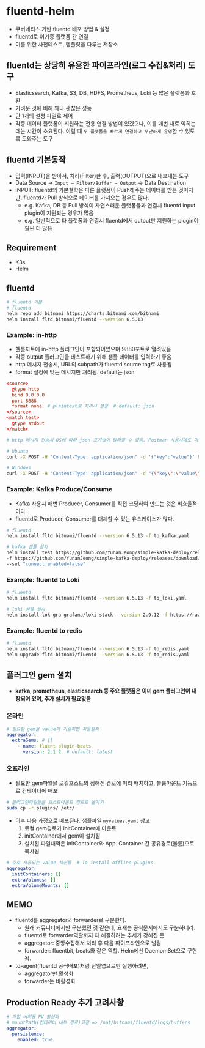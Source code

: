 # fluentd-helm

- 쿠버네티스 기반 fluentd 배포 방법 & 설정
- fluentd로 이기종 플랫폼 간 연결
- 이를 위한 사전테스트, 템플릿을 다루는 저장소

## fluentd는 상당히 유용한 파이프라인(로그 수집&처리) 도구

- Elasticsearch, Kafka, S3, DB, HDFS, Prometheus, Loki 등 많은 플랫폼과 호환
- 가벼운 것에 비해 꽤나 괜찮은 성능
- 단 1개의 설정 파일로 제어
- 각종 데이터 플랫폼이 지원하는 전용 연결 방법이 있겠으나, 이를 매번 새로 익히는 데는 시간이 소요된다. 이럴 때 `두 플랫폼을 빠르게 연결하고 무난하게 운영`할 수 있도록 도와주는 도구

## fluentd 기본동작

- 입력(INPUT)을 받아서, 처리(Filter)한 후, 출력(OUTPUT)으로 내보내는 도구
- Data Source → `Input → Filter/Buffer → Output` → Data Destination
- INPUT: fluentd의 기본철학은 다른 플랫폼이 Push해주는 데이터를 받는 것이지만, fluentd가 Pull 방식으로 데이터를 가져오는 경우도 많다.
  - e.g. Kafka, DB 등 Pull 방식이 자연스러운 플랫폼들과 연결시 fluentd input plugin이 지원되는 경우가 많음
  - e.g. 일반적으로 타 플랫폼과 연결시 fluentd에서 output만 지원하는 plugin이 훨씬 더 많음

## Requirement

- K3s
- Helm

## fluentd

```sh
# fluentd 기본
# fluentd
helm repo add bitnami https://charts.bitnami.com/bitnami
helm install fltd bitnami/fluentd --version 6.5.13
```

### Example: in-http

- 헬름차트에 in-http 플러그인이 포함되어있으며 9880포트로 열려있음
- 각종 output 플러그인을 테스트하기 위해 샘플 데이터를 입력하기 좋음
- http 메시지 전송시, URL의 subpath가 fluentd source tag로 사용됨
- format 설정에 맞는 메시지만 처리됨. default는 json

```conf
<source>
  @type http
  bind 0.0.0.0
  port 8888
  format none  # plaintext로 처리시 설정  # default: json
</source>
<match test>
  @type stdout
</match>
```

```sh
# http 메시지 전송시 OS에 따라 json 표기법이 달라질 수 있음. Postman 사용시에도 마찬가지

# Ubuntu
curl -X POST -H "Content-Type: application/json" -d '{"key":"value"}' http://wsl:9880/test

# Windows
curl -X POST -H "Content-Type: application/json" -d "{\"key\":\"value\"}" http://wsl:9880/test
```

### Example: Kafka Produce/Consume

- Kafka 사용시 매번 Producer, Consumer를 직접 코딩하여 만드는 것은 비효율적이다.
- fluentd로 Producer, Consumer를 대체할 수 있는 유스케이스가 많다.

```sh
# fluentd
helm install fltd bitnami/fluentd --version 6.5.13 -f to_kafka.yaml

# kafka 샘플 설치
helm install test https://github.com/YunanJeong/simple-kafka-deploy/releases/download/v2.0.3/skafka-2.0.3.tgz \
-f https://github.com/YunanJeong/simple-kafka-deploy/releases/download/v2.0.3/kraft-multi.yaml \
--set "connect.enabled=false"
```

### Example: fluentd to Loki

```sh
# fluentd
helm install fltd bitnami/fluentd --version 6.5.13 -f to_loki.yaml

# loki 샘플 설치
helm install lok-gra grafana/loki-stack --version 2.9.12 -f https://raw.githubusercontent.com/YunanJeong/plg-stack/main/loki-grafana.yaml
```

### Example: fluentd to redis

```sh
# fluentd
helm install fltd bitnami/fluentd --version 6.5.13 -f to_redis.yaml
helm upgrade fltd bitnami/fluentd --version 6.5.13 -f to_redis.yaml
```

## 플러그인 gem 설치

- **kafka, prometheus, elasticsearch 등 주요 플랫폼은 이미 gem 플러그인이 내장되어 있어, 추가 설치가 필요없음**

### 온라인

```yaml
# 필요한 gem을 value에 기술하면 자동설치
aggregator:
  extraGems: # []
    - name: fluent-plugin-beats 
      version: 2.1.2  # default: latest
```

### 오프라인

- 필요한 gem파일을 로컬호스트의 정해진 경로에 미리 배치하고, 볼륨마운트 기능으로 컨테이너에 배포

```sh
# 플러그인파일들을 호스트마운트 경로로 옮기기
sudo cp -r plugins/ /etc/
```

- 이후 다음 과정으로 배포된다. 샘플파일 `myvalues.yaml` 참고
  1. 로컬 gem경로가 initContainer에 마운트
  2. initContainer에서 gem이 설치됨
  3. 설치된 파일내역은 initContainer와 App. Container 간 공유경로(볼륨)으로 복사됨

```yaml
# 주로 사용되는 value 섹션들  # To install offline plugins
aggregator:
  initContainers: []
  extraVolumes: []
  extraVolumeMounts: []
```

## MEMO

- fluentd를 aggregator와 forwarder로 구분한다.
  - 원래 커뮤니티에서만 구분했던 것 같은데, 요새는 공식문서에서도 구분하더라.
  - fluentd로 forwarder역할까지 다 해결하려는 추세가 강해진 듯
  - aggregator: 중앙수집해서 처리 후 다음 파이프라인으로 넘김
  - forwarder: fluentbit, beats와 같은 역할. Helm에선 DaemomSet으로 구현됨.
- td-agent(fluentd 공식배포)처럼 단일앱으로만 실행하려면,
  - aggregator만 활성화
  - forwarder는 비활성화

## Production Ready 추가 고려사항

```yaml
# 파일 버퍼용 PV 활성화
# mountPath(컨테이너 내부 경로)고정 => /opt/bitnami/fluentd/logs/buffers
aggregator:
  persistence: 
    enabled: true
```
  